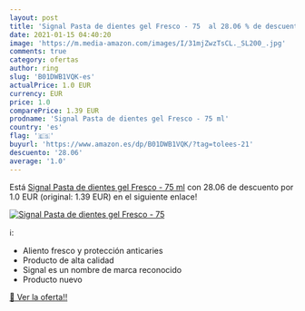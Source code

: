 ```yaml
---
layout: post
title: 'Signal Pasta de dientes gel Fresco - 75  al 28.06 % de descuento'
date: 2021-01-15 04:40:20
image: 'https://m.media-amazon.com/images/I/31mjZwzTsCL._SL200_.jpg'
comments: true
category: ofertas
author: ring
slug: 'B01DWB1VQK-es'
actualPrice: 1.0 EUR
currency: EUR
price: 1.0
comparePrice: 1.39 EUR
prodname: 'Signal Pasta de dientes gel Fresco - 75 ml'
country: 'es'
flag: '🇪🇸'
buyurl: 'https://www.amazon.es/dp/B01DWB1VQK/?tag=tolees-21'
descuento: '28.06'
average: '1.0'
---
```


Está [Signal Pasta de dientes gel Fresco - 75 ml](https://www.amazon.es/dp/B01DWB1VQK/?tag=tolees-21) con 28.06 de descuento por 1.0 EUR (original: 1.39 EUR) en el siguiente enlace!

[![Signal Pasta de dientes gel Fresco - 75 ](https://m.media-amazon.com/images/I/31mjZwzTsCL._SL200_.jpg)](https://www.amazon.es/dp/B01DWB1VQK/?tag=tolees-21)

ℹ️:

- Aliento fresco y protección anticaries
- Producto de alta calidad
- Signal es un nombre de marca reconocido
- Producto nuevo

[🛒 Ver la oferta!!](https://www.amazon.es/dp/B01DWB1VQK/?tag=tolees-21)
